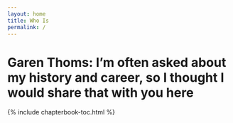 ```yaml
---
layout: home
title: Who Is
permalink: /
---
```



# Garen Thoms: I’m often asked about my history and career, so I thought I would share that with you here

{% include chapterbook-toc.html %}

